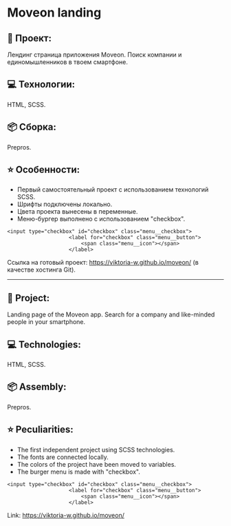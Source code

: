 # Moveon landing
## :open_file_folder: Проект: 
Лендинг страница приложения Moveon. 
Поиск компании и единомышленников в твоем смартфоне.
## :computer: Технологии: 
HTML, SCSS.
## :package: Сборка: 
Prepros.
## :star: Особенности: 
* Первый самостоятельный проект с использованием технологий SCSS. 
* Шрифты подключены локально. 
* Цвета проекта вынесены в переменные.
* Меню-бургер выполнено с использованием "checkbox".
```
<input type="checkbox" id="checkbox" class="menu__checkbox">
                    <label for="checkbox" class="menu__button">
                        <span class="menu__icon"></span>
                    </label>
```
Ссылка на готовый проект: https://viktoria-w.github.io/moveon/ (в качестве хостинга Git).
***
## :open_file_folder: Project:
Landing page of the Moveon app. 
Search for a company and like-minded people in your smartphone.
## :computer: Technologies: 
HTML, SCSS.
## :package: Assembly: 
Prepros.
## :star: Peculiarities: 
* The first independent project using SCSS technologies.
* The fonts are connected locally.
* The colors of the project have been moved to variables.
* The burger menu is made with "checkbox".
```
<input type="checkbox" id="checkbox" class="menu__checkbox">
                    <label for="checkbox" class="menu__button">
                        <span class="menu__icon"></span>
                    </label>
```
Link: https://viktoria-w.github.io/moveon/
